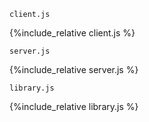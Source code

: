 `client.js`

{%include_relative client.js %}

`server.js`

{%include_relative server.js %}

`library.js`

{%include_relative library.js %}